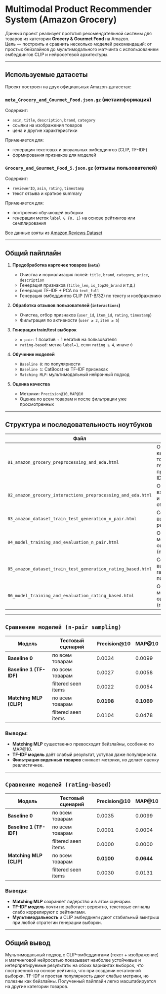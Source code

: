 # Multimodal Product Recommender System (Amazon Grocery)

Данный проект реализует прототип рекомендательной системы для товаров из категории **Grocery & Gourmet Food** на Amazon.\
Цель — построить и сравнить несколько моделей рекомендаций: от простых бейзлайнов до мультимодального матчинга с использованием эмбеддингов CLIP и нейросетевой архитектуры.

---
## Используемые датасеты

Проект построен на двух официальных Amazon-датасетах:

### `meta_Grocery_and_Gourmet_Food.json.gz` (метаинформация)
Содержит:
- `asin`, `title`, `description`, `brand`, `category`
- ссылки на изображения товаров
- цена и другие характеристики

Применяется для:
- генерации текстовых и визуальных эмбеддингов (CLIP, TF-IDF)
- формирования признаков для моделей

### `Grocery_and_Gourmet_Food_5.json.gz` (отзывы пользователей)
Содержит:
- `reviewerID`, `asin`, `rating`, `timestamp`
- текст отзыва и краткое summary

Применяется для:
- построения обучающей выборки
- генерации меток `label ∈ {0, 1}` на основе рейтингов или семплирования

Все данные взяты из [Amazon Reviews Dataset](https://nijianmo.github.io/amazon/index.html)

---

## Общий пайплайн

1. **Предобработка карточек товаров (`meta`)**  
   - Очистка и нормализация полей: `title`, `brand`, `category`, `price`, `description`
   - Генерация признаков (`title_len`, `is_top20_brand` и т.д.)
   - Генерация TF-IDF + PCA по `text_full`
   - Генерация эмбеддингов CLIP (ViT-B/32) по тексту и изображению

2. **Обработка отзывов пользователей (`interactions`)**  
   - Очистка, отбор признаков (`user_id`, `item_id`, `rating`, `timestamp`)
   - Фильтрация по активности (`user ≥ 2`, `item ≥ 5`)

3. **Генерация train/test выборок**  
   - `n-pair`: 1 позитив + 1 негатив на пользователя
   - `rating-based`: метка `label=1`, если `rating ≥ 4`, иначе `0`

4. **Обучение моделей**  
   - `Baseline 0`: по популярности
   - `Baseline 1`: CatBoost на TF-IDF признаках
   - `Matching MLP`: мультимодальный нейронный подход

5. **Оценка качества**  
   - Метрики: `Precision@10`, `MAP@10`
   - Оценка по всем товарам и после фильтрации уже просмотренных

---

## Структура и последовательность ноутбуков

| Файл | Назначение |
|------|------------|
| `01_amazon_grocery_preprocessing_and_eda.html` | Обработка карточек товаров (meta), генерация признаков, TF-IDF и CLIP |
| `02_amazon_grocery_interactions_preprocessing_and_eda.html` | Обработка взаимодействий и фильтрация отзывов |
| `03_amazon_dataset_train_test_generation_n_pair.html` | Создание выборок для n-pair подхода |
| `04_model_training_and_evaluation_n_pair.html` | Обучение моделей и оценка метрик (n-pair) |
| `05_amazon_dataset_train_test_generation_rating_based.html` | Создание выборок для rating-based подхода |
| `06_model_training_and_evaluation_rating_based.html` | Обучение моделей и оценка метрик (rating-based) |

---

## `Сравнение моделей (n-pair sampling)`

| Модель                  | Тестовый сценарий   | Precision@10 | MAP@10    |
|------------------------|---------------------|--------------|-----------|
| **Baseline 0**         | по всем товарам     | 0.0034       | 0.0099    |
| **Baseline 1 (TF-IDF)**| по всем товарам     | 0.0027       | 0.0058    |
|                        | filtered seen items | 0.0022       | 0.0054    |
| **Matching MLP (CLIP)**| по всем товарам     | **0.0198**   | **0.1069**|
|                        | filtered seen items | 0.0104       | 0.0478    |

### Выводы:
- **Matching MLP** существенно превосходит бейзлайны, особенно по MAP@10.
- **TF-IDF модель** даёт слабый результат, уступая даже популярности.
- **Фильтрация виденных товаров** снижает метрики, но делает оценку реалистичнее.

---

## `Сравнение моделей (rating-based)`

| Модель                  | Тестовый сценарий   | Precision@10 | MAP@10    |
|------------------------|---------------------|--------------|-----------|
| **Baseline 0**         | по всем товарам     | 0.0035       | 0.0099    |
| **Baseline 1 (TF-IDF)**| по всем товарам     | 0.0001       | 0.0004    |
|                        | filtered seen items | 0.0000       | 0.0000    |
| **Matching MLP (CLIP)**| по всем товарам     | **0.0100**   | **0.0644**|
|                        | filtered seen items | 0.0030       | 0.0131    |

### Выводы:
- **Matching MLP** сохраняет лидерство и в этом сценарии.
- **TF-IDF модель** почти не работает: вероятно, текстовые сигналы слабо коррелируют с рейтингами.
- **Мультимодальность** и CLIP эмбеддинги дают стабильный выигрыш при любой стратегии генерации выборки.

---

## Общий вывод

Мультимодальный подход с CLIP-эмбеддингами (текст + изображение) и матчинговой нейросетью показывает наиболее устойчивые и интерпретируемые результаты на обоих вариантах выборок, что построенной на основе рейтинга, что при создании негативной выборки. TF-IDF и простая популярность дают слабые метрики, но полезны как бейзлайны. Полученный пайплайн легко масштабируется на другие категории товаров.
